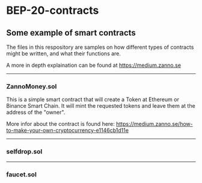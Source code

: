 # BEP-20-contracts
## Some example of smart contracts

The files in this respository are samples on how different types of contracts might be written, and what their functions are.

A more in depth explaination can be found at https://medium.zanno.se

---

### ZannoMoney.sol
This is a simple smart contract that will create a Token at Ethereum or Binance Smart Chain.
It will mint the requested tokens and leave them at the address of the "owner".

More infor about the contract is found here: https://medium.zanno.se/how-to-make-your-own-cryptocurrency-e1146cb1d11e

---

### selfdrop.sol

---

### faucet.sol

